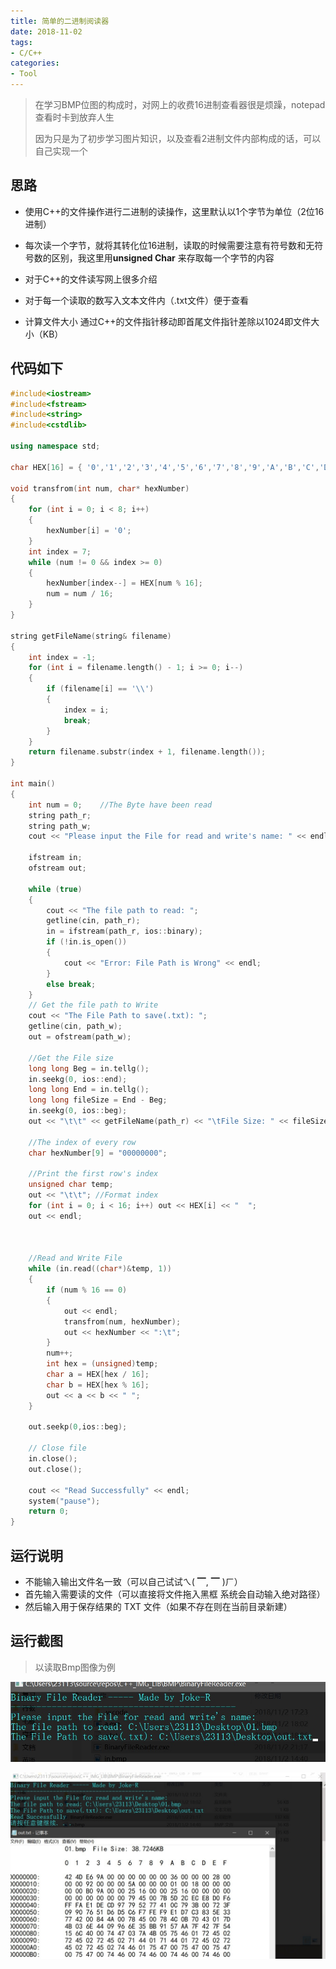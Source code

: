 ```yaml
---
title: 简单的二进制阅读器
date: 2018-11-02
tags: 
- C/C++
categories: 
- Tool
---
```


> 在学习BMP位图的构成时，对网上的收费16进制查看器很是烦躁，notepad查看时卡到放弃人生
>
> 因为只是为了初步学习图片知识，以及查看2进制文件内部构成的话，可以自己实现一个

## 思路

- 使用C++的文件操作进行二进制的读操作，这里默认以1个字节为单位（2位16进制）

- 每次读一个字节，就将其转化位16进制，读取的时候需要注意有符号数和无符号数的区别，我这里用**unsigned Char** 来存取每一个字节的内容

- 对于C++的文件读写网上很多介绍

- 对于每一个读取的数写入文本文件内（.txt文件）便于查看

- 计算文件大小 通过C++的文件指针移动即首尾文件指针差除以1024即文件大小（KB）

<!-- more -->

## 代码如下

```c++
#include<iostream>
#include<fstream>
#include<string>
#include<cstdlib>

using namespace std;

char HEX[16] = { '0','1','2','3','4','5','6','7','8','9','A','B','C','D','E','F' };

void transfrom(int num, char* hexNumber)
{
	for (int i = 0; i < 8; i++)
	{
		hexNumber[i] = '0';
	}
	int index = 7;
	while (num != 0 && index >= 0)
	{
		hexNumber[index--] = HEX[num % 16];
		num = num / 16;
	}
}

string getFileName(string& filename)
{
	int index = -1;
	for (int i = filename.length() - 1; i >= 0; i--)
	{
		if (filename[i] == '\\')
		{
			index = i;
			break;
		}
	}
	return filename.substr(index + 1, filename.length());
}

int main()
{
	int num = 0;    //The Byte have been read
	string path_r;
	string path_w;
	cout << "Please input the File for read and write's name: " << endl;

	ifstream in;
	ofstream out;

	while (true)
	{
		cout << "The file path to read: ";
		getline(cin, path_r);
		in = ifstream(path_r, ios::binary);
		if (!in.is_open())
		{
			cout << "Error: File Path is Wrong" << endl;
		}
		else break;
	}
	// Get the file path to Write
	cout << "The File Path to save(.txt): ";
	getline(cin, path_w);
	out = ofstream(path_w);

	//Get the File size
	long long Beg = in.tellg();
	in.seekg(0, ios::end);
	long long End = in.tellg();
	long long fileSize = End - Beg;
	in.seekg(0, ios::beg);
	out << "\t\t" << getFileName(path_r) << "\tFile Size: " << fileSize / 1024.0 << 	"KB" << endl << endl;

	//The index of every row
	char hexNumber[9] = "00000000";

	//Print the first row's index
	unsigned char temp;
	out << "\t\t"; //Format index
	for (int i = 0; i < 16; i++) out << HEX[i] << "  ";
	out << endl;



	//Read and Write File
	while (in.read((char*)&temp, 1))
	{
		if (num % 16 == 0)
		{
			out << endl;
			transfrom(num, hexNumber);
			out << hexNumber << ":\t";
		}
		num++;
		int hex = (unsigned)temp;
		char a = HEX[hex / 16];
		char b = HEX[hex % 16];
		out << a << b << " ";
	}

	out.seekp(0,ios::beg);
	
	// Close file
	in.close();
	out.close();

	cout << "Read Successfully" << endl;
	system("pause");
	return 0;
}
```

## 运行说明

- 不能输入输出文件名一致（可以自己试试ㄟ( ▔, ▔ )ㄏ）
- 首先输入需要读的文件（可以直接将文件拖入黑框 系统会自动输入绝对路径）
- 然后输入用于保存结果的 TXT 文件（如果不存在则在当前目录新建）

## 运行截图

> 以读取Bmp图像为例

![](/assets/ArticleImg/2018/BinaryInput.jpg)

![](/assets/ArticleImg/2018/BinaryOutput.jpg)